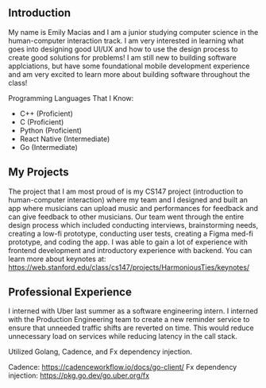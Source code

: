 
## Introduction
My name is Emily Macias and I am a junior studying computer science in the human-computer interaction
track. I am very interested in learning what goes into designing good UI/UX and how to use the
design process to create good solutions for problems! I am still new to building software applciations,
but have some foundational mobile development experience and am very excited to learn more about
building software throughout the class!

Programming Languages That I Know:
- C++ (Proficient)
- C (Proficient)
- Python (Proficient)
- React Native (Intermediate)
- Go (Intermediate)

## My Projects
The project that I am most proud of is my CS147 project (introduction to human-computer interaction)
where my team and I designed and built an app where musicians can upload music and performances
for feedback and can give feedback to other musicians. Our team went through the entire design
process which included conducting interviews, brainstorming needs, creating a low-fi prototype,
conducting user tests, creating a Figma med-fi prototype, and coding the app. I was able to gain 
a lot of experience with frontend development and introductory experience with backend. You can learn
more about keynotes at: https://web.stanford.edu/class/cs147/projects/HarmoniousTies/keynotes/

## Professional Experience

I interned with Uber last summer as a software engineering intern. I interned with the Production 
Engineering team to create a new reminder service to ensure that unneeded traffic shifts are reverted 
on time. This would reduce unnecessary load on services while reducing latency in the call stack.

Utilized Golang, Cadence, and Fx dependency injection.

Cadence: https://cadenceworkflow.io/docs/go-client/
Fx dependency injection: https://pkg.go.dev/go.uber.org/fx
                                                                                             

